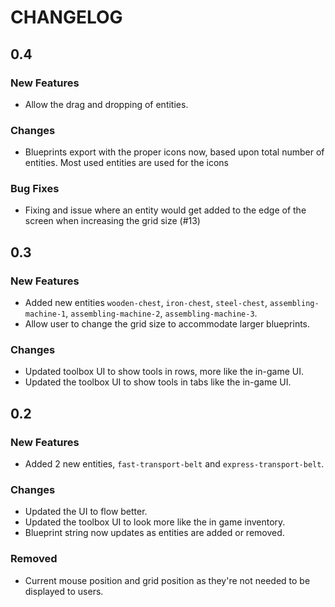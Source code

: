 # CHANGELOG

## 0.4

### New Features

 * Allow the drag and dropping of entities.

### Changes

 * Blueprints export with the proper icons now, based upon total number of entities. Most used entities are used for the icons

### Bug Fixes

 * Fixing and issue where an entity would get added to the edge of the screen when increasing the grid size (#13)

## 0.3

### New Features

 * Added new entities `wooden-chest`, `iron-chest`, `steel-chest`, `assembling-machine-1`, `assembling-machine-2`, `assembling-machine-3`.
 * Allow user to change the grid size to accommodate larger blueprints.

### Changes

 * Updated toolbox UI to show tools in rows, more like the in-game UI.
 * Updated the toolbox UI to show tools in tabs like the in-game UI.

## 0.2

### New Features

 * Added 2 new entities, `fast-transport-belt` and `express-transport-belt`.

### Changes

 * Updated the UI to flow better.
 * Updated the toolbox UI to look more like the in game inventory.
 * Blueprint string now updates as entities are added or removed.

### Removed

 * Current mouse position and grid position as they're not needed to be displayed to users.

